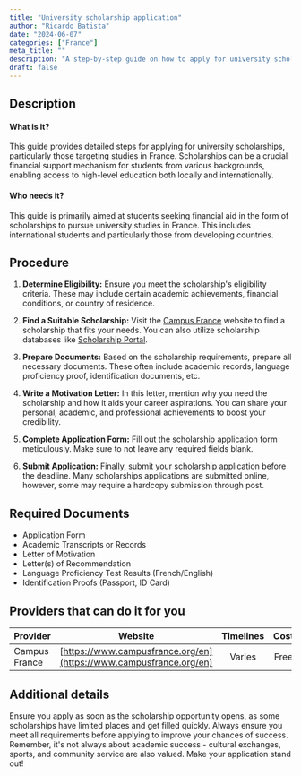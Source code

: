 ```yaml
---
title: "University scholarship application"
author: "Ricardo Batista"
date: "2024-06-07"
categories: ["France"]
meta_title: ""
description: "A step-by-step guide on how to apply for university scholarships in France."
draft: false
---
```


## Description
#### What is it?
This guide provides detailed steps for applying for university scholarships, particularly those targeting studies in France. Scholarships can be a crucial financial support mechanism for students from various backgrounds, enabling access to high-level education both locally and internationally.

#### Who needs it?
This guide is primarily aimed at students seeking financial aid in the form of scholarships to pursue university studies in France. This includes international students and particularly those from developing countries.

## Procedure

1. **Determine Eligibility:** Ensure you meet the scholarship's eligibility criteria. These may include certain academic achievements, financial conditions, or country of residence.

2. **Find a Suitable Scholarship:** Visit the [Campus France](https://www.campusfrance.org/en) website to find a scholarship that fits your needs. You can also utilize scholarship databases like [Scholarship Portal](https://www.scholarshipportal.com). 

3. **Prepare Documents:** Based on the scholarship requirements, prepare all necessary documents. These often include academic records, language proficiency proof, identification documents, etc. 

4. **Write a Motivation Letter:** In this letter, mention why you need the scholarship and how it aids your career aspirations. You can share your personal, academic, and professional achievements to boost your credibility.

5. **Complete Application Form:** Fill out the scholarship application form meticulously. Make sure to not leave any required fields blank.

6. **Submit Application:** Finally, submit your scholarship application before the deadline. Many scholarships applications are submitted online, however, some may require a hardcopy submission through post.

## Required Documents

- Application Form
- Academic Transcripts or Records
- Letter of Motivation
- Letter(s) of Recommendation
- Language Proficiency Test Results (French/English)
- Identification Proofs (Passport, ID Card)

## Providers that can do it for you

| Provider        |     Website     |     Timelines    |       Cost      |
| --------------- | --------------- |  :-------------: | :-------------: |
| Campus France   |  [https://www.campusfrance.org/en](https://www.campusfrance.org/en) |      Varies      |        Free       |

## Additional details
Ensure you apply as soon as the scholarship opportunity opens, as some scholarships have limited places and get filled quickly. Always ensure you meet all requirements before applying to improve your chances of success. Remember, it's not always about academic success - cultural exchanges, sports, and community service are also valued. Make your application stand out!